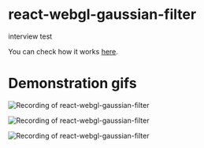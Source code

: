 # react-webgl-gaussian-filter
interview test

You can check how it works [here](http://kiteva.hostronavt.ru/).

# Demonstration gifs

![Recording of react-webgl-gaussian-filter](https://github.com/Kiteva4/react-webgl-gaussian-filter/tree/master/demo/show_gaussian_filtering.gif)

![Recording of react-webgl-gaussian-filter](https://github.com/Kiteva4/react-webgl-gaussian-filter/tree/master/demo/show_gaussian_filtering1.gif)

![Recording of react-webgl-gaussian-filter](https://github.com/Kiteva4/react-webgl-gaussian-filter/tree/master/demo/show_gaussian_filtering2.gif)